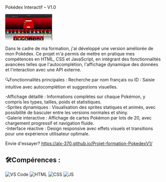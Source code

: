 Pokédex Interactif – V1.0
<br>

<img src="imgPokedex.png" width="150"/> 


<p> Dans le cadre de ma formation, j'ai développé une version améliorée de mon Pokédex. 
  Ce projet m'a permis de mettre en pratique mes compétences en HTML, CSS et JavaScript, 
  en intégrant des fonctionnalités avancées telles que l'autocomplétion, 
  l'affichage dynamique des données et l'interaction avec une API externe. </p>
  
 🔍Fonctionnalités principales :
Recherche par nom français ou ID : Saisie intuitive avec autocomplétion et suggestions visuelles.<br>

-Affichage détaillé : Informations complètes sur chaque Pokémon, y compris les types, tailles, poids et statistiques.<br>
-Sprites dynamiques : Visualisation des sprites statiques et animés, avec possibilité de basculer entre les versions normales et shiny.<br>
-Galerie interactive : Affichage de cartes Pokémon par lots de 20, avec chargement progressif et navigation fluide.<br>
-Interface réactive : Design responsive avec effets visuels et transitions pour une expérience utilisateur optimale.<br>

 Envie d'essayer? https://alx-370.github.io/Projet-formation-PokedexV1/

## 🛠️Compérences :

![VS Code](https://img.shields.io/badge/-VS%20Code-007ACC?style=flat&logo=visual-studio-code&logoColor=white)
![HTML](https://img.shields.io/badge/-HTML-E34F26?style=flat&logo=html5&logoColor=white)
![CSS](https://img.shields.io/badge/-CSS-1572B6?style=flat&logo=css3&logoColor=white)
![JS](https://img.shields.io/badge/Javascript-blue?logo=javascript&logoColor=white)
